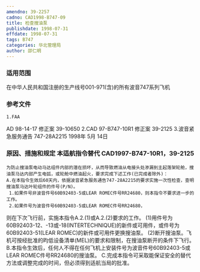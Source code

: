 ```yaml
---
amendno: 39-2257
cadno: CAD1998-B747-09
title: 检查搜油泵
publishdate: 1998-07-31
effdate: 1998-07-31
tags: B747
categories: 华北管理局
author: 邵仁明
---
```


### 适用范围 
在中华人民共和国注册的生产线号001-971(含)的所有波音747系列飞机

### 参考文件
    1.FAA 
AD 98-14-17 修正案 39-10650 
2.CAD 
97-B747-10R1 修正案 39-2125 
    3.波音紧急服务通告 747-28A2215 1998年 5月 14日


### 原因、措施和规定 本适航指令替代 CAD1997-B747-10R1，39-2125 
    为防止搜油泵电动马达组件内部的潜在损坏，从而导致燃油从电接头处渗漏到主起落架轮舱，搜油泵马达内部产生电弧，或轮舱中燃油起火，要求完成下述工作(已完成者除外)： 
    A.在本指令生效后60天内，依据波音紧急服务通告747-28A2215的要求实施一次性检查，查明搜油泵马达叶轮组件的件号(P/N)。 
     1.如果件号非波音件号60B92403-5或LEAR ROMEC件号RR24680，则本指令不要求进一步的工作。 
     2.如果件号为波音件号60B92403-5或LEAR ROMEC件号RR24680，
  
则在下次飞行前，实施本指令A.2.(1)或A.2.(2)要求的工作。 
     (1)用件号为60B92403-12、-13或-18(INTERTECHNIQUE)的新件或可用件，或件号为60B92403-51(LEAR ROMEC)的新件或可用件更换搜油泵。 
     (2)断开搜油泵。飞机可按经批准的昀低设备清单(MEL)的要求和限制，在搜油泵断开的条件下飞行。 
    B.本指令生效后，任何人不得在任何飞机上安装件号为波音件号60B92403-5或LEAR ROMEC件号RR24680的搜油泵。 
    C.完成本指令可采取能保证安全的替代方法或调整完成的时间，但必须得到适航当局的批准。

